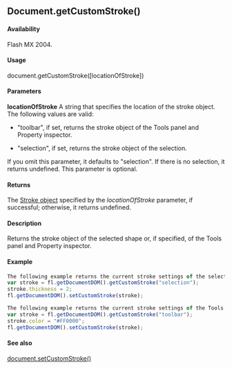 ## Document.getCustomStroke()

#### Availability

Flash MX 2004.

#### Usage

document.getCustomStroke([locationOfStroke])

#### Parameters

**locationOfStroke** A string that specifies the location of the stroke object. The following values are valid:

- "toolbar", if set, returns the stroke object of the Tools panel and Property inspector.

- "selection", if set, returns the stroke object of the selection.

If you omit this parameter, it defaults to "selection". If there is no selection, it returns undefined. This parameter is optional.

#### Returns

The [Stroke object](../Stroke_object/stroke_summary.md) specified by the *locationOfStroke* parameter, if successful; otherwise, it returns undefined.

#### Description

Returns the stroke object of the selected shape or, if specified, of the Tools panel and Property inspector.

#### Example

```javascript
The following example returns the current stroke settings of the selection and changes the stroke thickness to 2:
var stroke = fl.getDocumentDOM().getCustomStroke("selection"); 
stroke.thickness = 2; 
fl.getDocumentDOM().setCustomStroke(stroke);

The following example returns the current stroke settings of the Tools panel and Property inspector and sets the stroke color to red:
var stroke = fl.getDocumentDOM().getCustomStroke("toolbar"); 
stroke.color = "#FF0000"; 
fl.getDocumentDOM().setCustomStroke(stroke);

```

#### See also

[document.setCustomStroke()](../Document_object/docum480.md)
